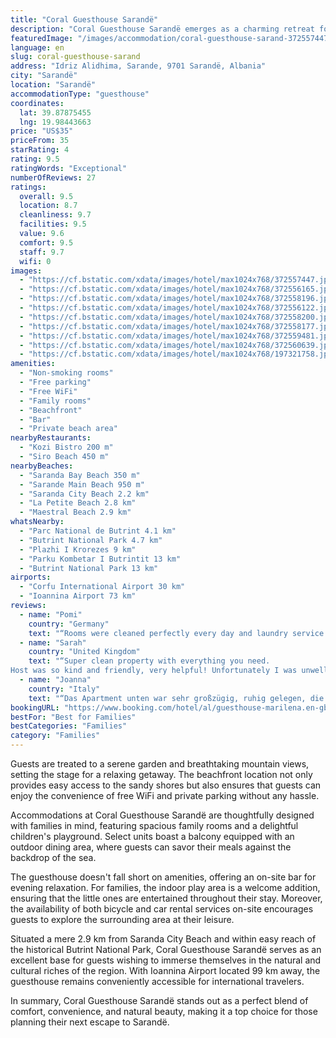 ```yaml
---
title: "Coral Guesthouse Sarandë"
description: "Coral Guesthouse Sarandë emerges as a charming retreat for travelers seeking both tranquility and adventure in the heart of Sarandë."
featuredImage: "/images/accommodation/coral-guesthouse-sarand-372557447.jpg"
language: en
slug: coral-guesthouse-sarand
address: "Idriz Alidhima, Sarande, 9701 Sarandë, Albania"
city: "Sarandë"
location: "Sarandë"
accommodationType: "guesthouse"
coordinates:
  lat: 39.87875455
  lng: 19.98443663
price: "US$35"
priceFrom: 35
starRating: 4
rating: 9.5
ratingWords: "Exceptional"
numberOfReviews: 27
ratings:
  overall: 9.5
  location: 8.7
  cleanliness: 9.7
  facilities: 9.5
  value: 9.6
  comfort: 9.5
  staff: 9.7
  wifi: 0
images:
  - "https://cf.bstatic.com/xdata/images/hotel/max1024x768/372557447.jpg?k=f074e3247872bafb297c6b12fcc658447b2dc163a43f316cc9744d061e6689d6&o=&hp=1"
  - "https://cf.bstatic.com/xdata/images/hotel/max1024x768/372556165.jpg?k=ffc50d8ee0f06df121ea731b3b670dae9662590e60535643efbba15362dde41d&o=&hp=1"
  - "https://cf.bstatic.com/xdata/images/hotel/max1024x768/372558196.jpg?k=57adb6ddfec5273fd16d66b78cfba9735cc813d5fc5b2fec5307e7792b5cb9f9&o=&hp=1"
  - "https://cf.bstatic.com/xdata/images/hotel/max1024x768/372556122.jpg?k=60c5666a6087cf11aba7bf5ddaf4af9c4428c267db91eff8e84800ab02111000&o=&hp=1"
  - "https://cf.bstatic.com/xdata/images/hotel/max1024x768/372558200.jpg?k=699a01462742ba9fcf189bda2f1da66c9edf9361f08037ec388cefab49541bc9&o=&hp=1"
  - "https://cf.bstatic.com/xdata/images/hotel/max1024x768/372558177.jpg?k=d129b0f4ca66e312066dd9af6d1cf36a352c4086a3d87837e01070bfa59dbe0c&o=&hp=1"
  - "https://cf.bstatic.com/xdata/images/hotel/max1024x768/372559481.jpg?k=91e461286a12ff10459101535e5bb1830771732ffc8a842e9d3d6570e0c62ecf&o=&hp=1"
  - "https://cf.bstatic.com/xdata/images/hotel/max1024x768/372560639.jpg?k=f0f861d766fc5db7486990b8657ceae0e090ac52d7393f3d61f8c3f01210fa92&o=&hp=1"
  - "https://cf.bstatic.com/xdata/images/hotel/max1024x768/197321758.jpg?k=d45844bb99781ee1e2630b101d97ed5d24fe878a5e4ab82f3c7bc92e83fa0ed9&o=&hp=1"
amenities:
  - "Non-smoking rooms"
  - "Free parking"
  - "Free WiFi"
  - "Family rooms"
  - "Beachfront"
  - "Bar"
  - "Private beach area"
nearbyRestaurants:
  - "Kozi Bistro 200 m"
  - "Siro Beach 450 m"
nearbyBeaches:
  - "Saranda Bay Beach 350 m"
  - "Sarande Main Beach 950 m"
  - "Saranda City Beach 2.2 km"
  - "La Petite Beach 2.8 km"
  - "Maestral Beach 2.9 km"
whatsNearby:
  - "Parc National de Butrint 4.1 km"
  - "Butrint National Park 4.7 km"
  - "Plazhi I Krorezes 9 km"
  - "Parku Kombetar I Butrintit 13 km"
  - "Butrint National Park 13 km"
airports:
  - "Corfu International Airport 30 km"
  - "Ioannina Airport 73 km"
reviews:
  - name: "Pomi"
    country: "Germany"
    text: "“Rooms were cleaned perfectly every day and laundry service was free and spot on. Really enjoyed my stay here.”"
  - name: "Sarah"
    country: "United Kingdom"
    text: "“Super clean property with everything you need.
Host was so kind and friendly, very helpful! Unfortunately I was unwell and she brought me a lemon drink and crackers to help. Supported us to find the local hospital- very grateful for her help. The...”"
  - name: "Joanna"
    country: "Italy"
    text: "“Das Apartment unten war sehr großzügig, ruhig gelegen, die Hausdame, die uns empfangen hat war sehr nett. Es wurde täglich penibel geputzt, was in Apartments nach unserer Erfahrung sonst nicht vorkommt. Wir konnten draußen vor der Wohnung ...”"
bookingURL: "https://www.booking.com/hotel/al/guesthouse-marilena.en-gb.html?aid=8035640"
bestFor: "Best for Families"
bestCategories: "Families"
category: "Families"
---
```


Guests are treated to a serene garden and breathtaking mountain views, setting the stage for a relaxing getaway. The beachfront location not only provides easy access to the sandy shores but also ensures that guests can enjoy the convenience of free WiFi and private parking without any hassle.

Accommodations at Coral Guesthouse Sarandë are thoughtfully designed with families in mind, featuring spacious family rooms and a delightful children's playground. Select units boast a balcony equipped with an outdoor dining area, where guests can savor their meals against the backdrop of the sea.

The guesthouse doesn't fall short on amenities, offering an on-site bar for evening relaxation. For families, the indoor play area is a welcome addition, ensuring that the little ones are entertained throughout their stay. Moreover, the availability of both bicycle and car rental services on-site encourages guests to explore the surrounding area at their leisure.

Situated a mere 2.9 km from Saranda City Beach and within easy reach of the historical Butrint National Park, Coral Guesthouse Sarandë serves as an excellent base for guests wishing to immerse themselves in the natural and cultural riches of the region. With Ioannina Airport located 99 km away, the guesthouse remains conveniently accessible for international travelers.

In summary, Coral Guesthouse Sarandë stands out as a perfect blend of comfort, convenience, and natural beauty, making it a top choice for those planning their next escape to Sarandë.